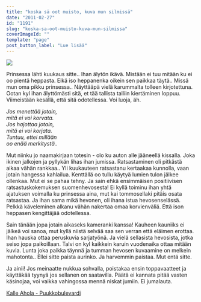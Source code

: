 ```yaml
---
title: "koska sä oot muisto, kuva mun silmissä"
date: "2011-02-27"
id: "1191"
slug: "koska-sa-oot-muisto-kuva-mun-silmissa"
coverImageId: ""
template: "page"
post_button_label: "Lue lisää"
---
```


[![](/images/nimet%25C3%25B6n.png)](https://lh6.googleusercontent.com/-wjNiwM54jS4/TWrAvXyuAmI/AAAAAAAAABQ/Kj6v27ux_18/s1600/nimet%25C3%25B6n.png)

  
Prinsessa lähti kuukaus sitte.. Ihan älytön ikävä. Mistään ei tuu mitään ku ei oo pientä heppasta. Eikä iso heppanenka oikein sen paikkaa täytä.. Missä mun oma pikku prinsessa.. Näyttääpä vielä karummalta tolleen kirjotettuna. Ootan kyl ihan älyttömästi sitä, et tää tallista talliin kiertäminen loppuu. Viimeistään kesällä, että sitä odotellessa. Voi luoja, äh.  
  

_Jos menettää jotain,  
mitä ei voi korvata.  
Jos hajottaa jotain,  
mitä ei voi korjata.  
Tuntuu, ettei millään  
oo enää merkitystä.._

  
Mut niinku jo naamakirjaan totesin - olo ku auton alle jääneellä kissalla. Joka ikinen jalkojen ja pyllykän lihas ihan jumissa. Ratsastaminen oli pitkästä aikaa vähän rankkaa.. Yli kuukauteen ratsastanu kertaakaa kunnolla, vaan jotain hangessa kahlailua. Kenttällä oo tullu käytyä lumien tulon jälkee ollenkaa. Mut ei se pahaa tehny. Ja sain ehkä ensimmäisen positiivisen ratsastuskokemuksen suomenhevosesta! Ei kyllä toiminu ihan yhtä ajatuksen voimalla ku prinsessa aina, mut kai tommosellaki pitäis osata ratsastaa. Ja ihan sama mikä hevonen, oli ihana istua hevosenselässä. Pelkkä käveleminen alkanu vähän nakertaa omaa korvienväliä. Että ison heppasen kengittäjää odotellessa.  
  
Sain tänään jopa jotain aikaseks kameranki kanssa! Kauheen kauniiks ei jälkeä voi sanoa, mut kyllä niistä selvää saa sen verran että eläimen erottaa. Ihan hauska ottaa peruskuvia sarjatyönä. Ja vielä sellasista hevosista, jotka seiso jopa paikoillaan. Talvi on kyl kaikkein karuin vuodenaika ottaa mitään kuvia. Lunta joka paikka täynnä ja tumman hevosen kuvaamine on melkein mahotonta.. Ellei sitte paista aurinko. Ja harvemmin paistaa. Mut entä sitte.  
  
Ja ainii! Jos meinaatte nukkua sohvalla, poistakaa ensin toppavaatteet ja käyttäkää tyynyä jos sellanen on saatavilla. Päätä ei kannata pitää vasten käsinojaa, voi vaikka vahingossa mennä niskat jumiin. Ei jumalauta.  
  
[Kalle Ahola - Puukkobulevardi](http://www.youtube.com/watch?v=cARoaNcvT4U)
